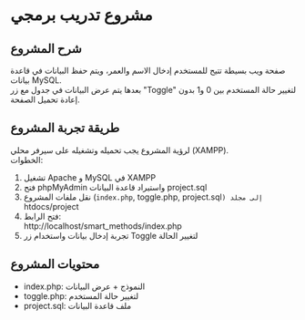 # مشروع تدريب برمجي

## شرح المشروع

صفحة ويب بسيطة تتيح للمستخدم إدخال الاسم والعمر، ويتم حفظ البيانات في قاعدة بيانات MySQL.  
بعدها يتم عرض البيانات في جدول مع زر "Toggle" لتغيير حالة المستخدم بين 0 و1 بدون إعادة تحميل الصفحة.

## طريقة تجربة المشروع

لرؤية المشروع يجب تحميله وتشغيله على سيرفر محلي (XAMPP).  
الخطوات:

1. تشغيل Apache و MySQL في XAMPP
2. فتح phpMyAdmin واستيراد قاعدة البيانات project.sql
3. نقل ملفات المشروع (`index.php`, toggle.php, project.sql`) إلى مجلد `htdocs/project
4. فتح الرابط:  
   http://localhost/smart_methods/index.php
5. تجربة إدخال بيانات واستخدام زر Toggle لتغيير الحالة

## محتويات المشروع

- index.php: النموذج + عرض البيانات
- toggle.php: لتغيير حالة المستخدم
- project.sql: ملف قاعدة البيانات
